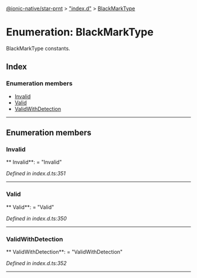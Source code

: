 [@ionic-native/star-prnt](../README.md) > ["index.d"](../modules/_index_d_.md) > [BlackMarkType](../enums/_index_d_.blackmarktype.md)

# Enumeration: BlackMarkType

BlackMarkType constants.

## Index

### Enumeration members

* [Invalid](_index_d_.blackmarktype.md#invalid)
* [Valid](_index_d_.blackmarktype.md#valid)
* [ValidWithDetection](_index_d_.blackmarktype.md#validwithdetection)

---

## Enumeration members

<a id="invalid"></a>

###  Invalid

** Invalid**:    = "Invalid"

*Defined in index.d.ts:351*

___

<a id="valid"></a>

###  Valid

** Valid**:    = "Valid"

*Defined in index.d.ts:350*

___

<a id="validwithdetection"></a>

###  ValidWithDetection

** ValidWithDetection**:    = "ValidWithDetection"

*Defined in index.d.ts:352*

___

